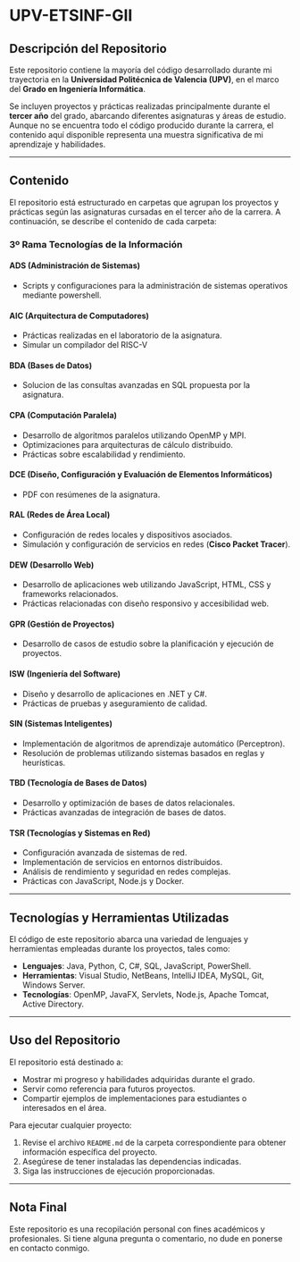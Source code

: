 # UPV-ETSINF-GII

## Descripción del Repositorio
Este repositorio contiene la mayoría del código desarrollado durante mi trayectoria en la **Universidad Politécnica de Valencia (UPV)**, en el marco del **Grado en Ingeniería Informática**. 

Se incluyen proyectos y prácticas realizadas principalmente durante el **tercer año** del grado, abarcando diferentes asignaturas y áreas de estudio. Aunque no se encuentra todo el código producido durante la carrera, el contenido aquí disponible representa una muestra significativa de mi aprendizaje y habilidades.

---

## Contenido
El repositorio está estructurado en carpetas que agrupan los proyectos y prácticas según las asignaturas cursadas en el tercer año de la carrera. A continuación, se describe el contenido de cada carpeta:

### **3º Rama Tecnologías de la Información**

#### **ADS (Administración de Sistemas)**
- Scripts y configuraciones para la administración de sistemas operativos mediante powershell.

#### **AIC (Arquitectura de Computadores)**
- Prácticas realizadas en el laboratorio de la asignatura. 
- Simular un compilador del RISC-V

#### **BDA (Bases de Datos)**
- Solucion de las consultas avanzadas en SQL propuesta por la asignatura.

#### **CPA (Computación Paralela)**
- Desarrollo de algoritmos paralelos utilizando OpenMP y MPI.
- Optimizaciones para arquitecturas de cálculo distribuido.
- Prácticas sobre escalabilidad y rendimiento.

#### **DCE (Diseño, Configuración y Evaluación de Elementos Informáticos)**
- PDF con resúmenes de la asignatura.

#### **RAL (Redes de Área Local)**
- Configuración de redes locales y dispositivos asociados.
- Simulación y configuración de servicios en redes (**Cisco Packet Tracer**).

#### **DEW (Desarrollo Web)**
- Desarrollo de aplicaciones web utilizando JavaScript, HTML, CSS y frameworks relacionados.
- Prácticas relacionadas con diseño responsivo y accesibilidad web.

#### **GPR (Gestión de Proyectos)**
- Desarrollo de casos de estudio sobre la planificación y ejecución de proyectos.

#### **ISW (Ingeniería del Software)**
- Diseño y desarrollo de aplicaciones en .NET y C#.
- Prácticas de pruebas y aseguramiento de calidad.

#### **SIN (Sistemas Inteligentes)**
- Implementación de algoritmos de aprendizaje automático (Perceptron).
- Resolución de problemas utilizando sistemas basados en reglas y heurísticas.

#### **TBD (Tecnología de Bases de Datos)**
- Desarrollo y optimización de bases de datos relacionales.
- Prácticas avanzadas de integración de bases de datos.

#### **TSR (Tecnologías y Sistemas en Red)**
- Configuración avanzada de sistemas de red.
- Implementación de servicios en entornos distribuidos.
- Análisis de rendimiento y seguridad en redes complejas.
- Prácticas con JavaScript, Node.js y Docker. 

---

## Tecnologías y Herramientas Utilizadas
El código de este repositorio abarca una variedad de lenguajes y herramientas empleadas durante los proyectos, tales como:
- **Lenguajes**: Java, Python, C, C#, SQL, JavaScript, PowerShell.
- **Herramientas**: Visual Studio, NetBeans, IntelliJ IDEA, MySQL, Git, Windows Server.
- **Tecnologías**: OpenMP, JavaFX, Servlets, Node.js, Apache Tomcat, Active Directory.

---

## Uso del Repositorio
El repositorio está destinado a:
- Mostrar mi progreso y habilidades adquiridas durante el grado.
- Servir como referencia para futuros proyectos.
- Compartir ejemplos de implementaciones para estudiantes o interesados en el área.

Para ejecutar cualquier proyecto:
1. Revise el archivo `README.md` de la carpeta correspondiente para obtener información específica del proyecto.
2. Asegúrese de tener instaladas las dependencias indicadas.
3. Siga las instrucciones de ejecución proporcionadas.

---

## Nota Final
Este repositorio es una recopilación personal con fines académicos y profesionales. Si tiene alguna pregunta o comentario, no dude en ponerse en contacto conmigo.

